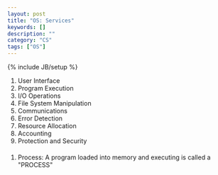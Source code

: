 ```yaml
---
layout: post
title: "OS: Services"
keywords: []
description: ""
category: "CS"
tags: ["OS"]
---
```

{% include JB/setup %}



1. User Interface
2. Program Execution
3. I/O Operations
4. File System Manipulation
5. Communications
6. Error Detection
7. Resource Allocation
8. Accounting
9. Protection and Security



####
1. Process: A program loaded into memory and executing is called a "PROCESS"

